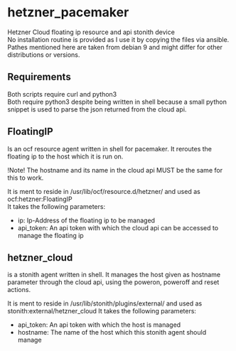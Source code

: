 # hetzner\_pacemaker
Hetzner Cloud floating ip resource and api stonith device  
No installation routine is provided as I use it by copying the files via
ansible.  
Pathes mentioned here are taken from debian 9 and might differ for other
distributions or versions.

## Requirements
Both scripts require curl and python3  
Both require python3 despite being written in shell because a small python
snippet is used to parse the json returned from the cloud api.

## FloatingIP
Is an ocf resource agent written in shell for pacemaker. It reroutes the
floating ip to the host which it is run on.

!Note! The hostname and its name in the cloud api MUST be the same for this
to work.

It is ment to reside in /usr/lib/ocf/resource.d/hetzner/ and used as
ocf:hetzner:FloatingIP  
It takes the following parameters:
- ip: Ip-Address of the floating ip to be managed
- api\_token: An api token with which the cloud api can be accessed to manage the
  floating ip

## hetzner\_cloud
is a stonith agent written in shell. It manages the host given as hostname
parameter through the cloud api, using the poweron, poweroff and reset actions.

It is ment to reside in /usr/lib/stonith/plugins/external/ and used as
stonith:external/hetzner\_cloud
It takes the following parameters:
- api\_token: An api token with which the host is managed
- hostname: The name of the host which this stonith agent should manage
